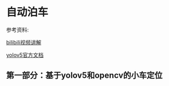 # 自动泊车

参考资料:

[bilibili视频讲解](https://www.bilibili.com)

[yolov5官方文档](GitHub-huggingface/deep-rl-class:ThisrepocontainthesyllabusoftheHuggingFaceDeepReinforcementLearningClass)



## 第一部分：基于yolov5和opencv的小车定位

